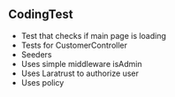 
## CodingTest


- Test that checks if main page is loading
- Tests for CustomerController
- Seeders
- Uses simple middleware isAdmin
- Uses Laratrust to authorize user
- Uses policy


